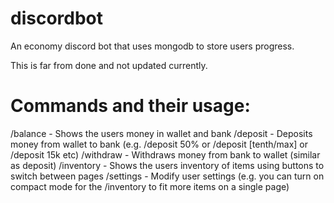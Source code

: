 # discordbot

An economy discord bot that uses mongodb to store users progress.

This is far from done and not updated currently. 

# Commands and their usage:
/balance - Shows the users money in wallet and bank
/deposit - Deposits money from wallet to bank (e.g. /deposit 50% or /deposit [tenth/max] or /deposit 15k etc)
/withdraw - Withdraws money from bank to wallet (similar as deposit)
/inventory - Shows the users inventory of items using buttons to switch between pages
/settings - Modify user settings (e.g. you can turn on compact mode for the /inventory to fit more items on a single page)
